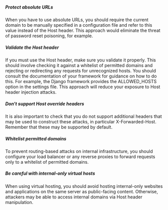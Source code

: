 ##### Protect absolute URLs
When you have to use absolute URLs, you should require the current domain to be manually specified in a configuration file and refer to this value instead of the Host header. This approach would eliminate the threat of password reset poisoning, for example.

##### Validate the Host header
If you must use the Host header, make sure you validate it properly. This should involve checking it against a whitelist of permitted domains and rejecting or redirecting any requests for unrecognized hosts. You should consult the documentation of your framework for guidance on how to do this. For example, the Django framework provides the ALLOWED_HOSTS option in the settings file. This approach will reduce your exposure to Host header injection attacks.

##### Don't support Host override headers
It is also important to check that you do not support additional headers that may be used to construct these attacks, in particular X-Forwarded-Host. Remember that these may be supported by default.
##### Whitelist permitted domains
To prevent routing-based attacks on internal infrastructure, you should configure your load balancer or any reverse proxies to forward requests only to a whitelist of permitted domains.

##### Be careful with internal-only virtual hosts
When using virtual hosting, you should avoid hosting internal-only websites and applications on the same server as public-facing content. Otherwise, attackers may be able to access internal domains via Host header manipulation. 